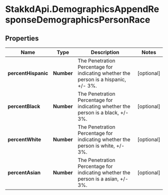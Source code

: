 # StakkdApi.DemographicsAppendResponseDemographicsPersonRace

## Properties

Name | Type | Description | Notes
------------ | ------------- | ------------- | -------------
**percentHispanic** | **Number** | The Penetration Percentage for indicating whether the person is a hispanic, +/- 3%. | [optional] 
**percentBlack** | **Number** | The Penetration Percentage for indicating whether the person is a black, +/- 3%. | [optional] 
**percentWhite** | **Number** | The Penetration Percentage for indicating whether the person is white, +/- 3%. | [optional] 
**percentAsian** | **Number** | The Penetration Percentage for indicating whether the person is a asian, +/- 3%. | [optional] 


